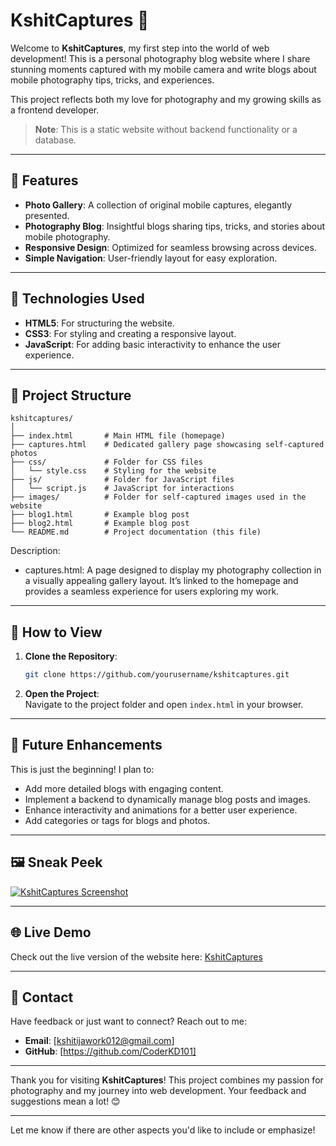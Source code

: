 # KshitCaptures 📸  

Welcome to **KshitCaptures**, my first step into the world of web development! This is a personal photography blog website where I share stunning moments captured with my mobile camera and write blogs about mobile photography tips, tricks, and experiences.  

This project reflects both my love for photography and my growing skills as a frontend developer.  

> **Note**: This is a static website without backend functionality or a database.  

---

## 🌟 Features  

- **Photo Gallery**: A collection of original mobile captures, elegantly presented.  
- **Photography Blog**: Insightful blogs sharing tips, tricks, and stories about mobile photography.  
- **Responsive Design**: Optimized for seamless browsing across devices.  
- **Simple Navigation**: User-friendly layout for easy exploration.  

---

## 🔧 Technologies Used  

- **HTML5**: For structuring the website.  
- **CSS3**: For styling and creating a responsive layout.  
- **JavaScript**: For adding basic interactivity to enhance the user experience.  

---

## 📂 Project Structure  

```
kshitcaptures/  
│  
├── index.html       # Main HTML file (homepage)  
├── captures.html    # Dedicated gallery page showcasing self-captured photos  
├── css/             # Folder for CSS files  
│   └── style.css    # Styling for the website  
├── js/              # Folder for JavaScript files  
│   └── script.js    # JavaScript for interactions  
├── images/          # Folder for self-captured images used in the website  
├── blog1.html       # Example blog post  
├── blog2.html       # Example blog post  
└── README.md        # Project documentation (this file)
```  
Description:
 - captures.html: A page designed to display my photography collection in a visually appealing gallery layout. It’s linked to the homepage and provides a seamless experience for users exploring my work.
---

## 🚀 How to View  

1. **Clone the Repository**:  
   ```bash  
   git clone https://github.com/yourusername/kshitcaptures.git  
   ```  
2. **Open the Project**:  
   Navigate to the project folder and open `index.html` in your browser.  

---

## 🎯 Future Enhancements  

This is just the beginning! I plan to:  
- Add more detailed blogs with engaging content.  
- Implement a backend to dynamically manage blog posts and images.  
- Enhance interactivity and animations for a better user experience.  
- Add categories or tags for blogs and photos.  

---

## 🖼️ Sneak Peek  

[![KshitCaptures Screenshot](assets/website-preview.png)](https://kshitcaptures.netlify.app/)   
 

---

## 🌐 Live Demo  

Check out the live version of the website here: [KshitCaptures](https://kshitcaptures.netlify.app/)  

---

## 📧 Contact  

Have feedback or just want to connect? Reach out to me:  
- **Email**: [kshitijawork012@gmail.com]  
- **GitHub**: [https://github.com/CoderKD101]    

---

Thank you for visiting **KshitCaptures**! This project combines my passion for photography and my journey into web development. Your feedback and suggestions mean a lot! 😊  

---  

Let me know if there are other aspects you'd like to include or emphasize!
